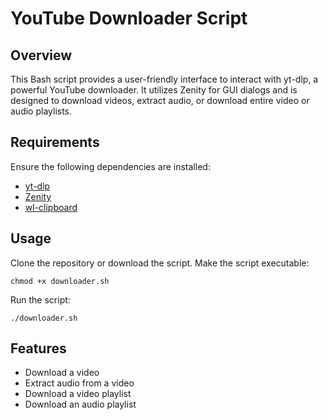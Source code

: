# YouTube Downloader Script

## Overview
This Bash script provides a user-friendly interface to interact with yt-dlp, a powerful YouTube downloader. It utilizes Zenity for GUI dialogs and is designed to download videos, extract audio, or download entire video or audio playlists.

## Requirements
Ensure the following dependencies are installed:

- [yt-dlp](https://github.com/yt-dlp/yt-dlp)
- [Zenity](https://help.gnome.org/users/zenity/stable/)
- [wl-clipboard](https://github.com/bugaevc/wl-clipboard)

## Usage
Clone the repository or download the script.
Make the script executable:

```
chmod +x downloader.sh
```

Run the script:

```
./downloader.sh
```

## Features

- Download a video
- Extract audio from a video
- Download a video playlist
- Download an audio playlist
